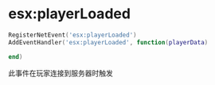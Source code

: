 # esx:playerLoaded

```lua
RegisterNetEvent('esx:playerLoaded')
AddEventHandler('esx:playerLoaded', function(playerData)

end)
```

此事件在玩家连接到服务器时触发
